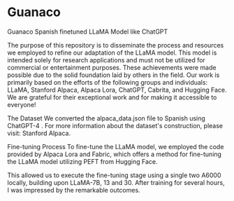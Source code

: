 # Guanaco
Guanaco Spanish finetuned LLaMA Model like ChatGPT


The purpose of this repository is to disseminate the process and resources we employed to refine our adaptation of the LLaMA model.
This model is intended solely for research applications and must not be utilized for commercial or entertainment purposes.
These achievements were made possible due to the solid foundation laid by others in the field. Our work is primarily based on the efforts of the following groups and individuals: LLaMA, Stanford Alpaca, Alpaca Lora, ChatGPT, Cabrita, and Hugging Face. We are grateful for their exceptional work and for making it accessible to everyone!

The Dataset We converted the alpaca_data.json file to Spanish using ChatGPT-4 . For more information about the dataset's construction, please visit: Stanford Alpaca.

Fine-tuning Process To fine-tune the LLaMA model, we employed the code provided by Alpaca Lora and Fabric, which offers a method for fine-tuning the LLaMA model utilizing PEFT from Hugging Face. 

This allowed us to execute the fine-tuning stage using a single two A6000 locally, building upon LLaMA-7B, 13 and 30. After training for several hours, I was impressed by the remarkable outcomes. 

